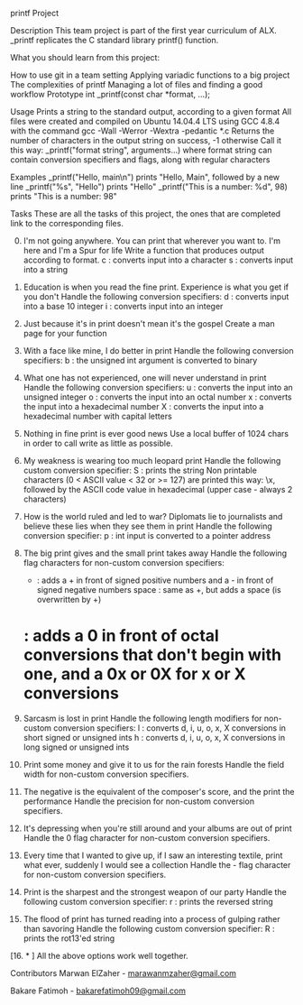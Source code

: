 printf Project

Description
This team project is part of the first year curriculum of ALX. _printf replicates the C standard library printf() function.

What you should learn from this project:

How to use git in a team setting
Applying variadic functions to a big project
The complexities of printf
Managing a lot of files and finding a good workflow
Prototype
int _printf(const char *format, ...);

Usage
Prints a string to the standard output, according to a given format
All files were created and compiled on Ubuntu 14.04.4 LTS using GCC 4.8.4 with the command gcc -Wall -Werror -Wextra -pedantic *.c
Returns the number of characters in the output string on success, -1 otherwise
Call it this way: _printf("format string", arguments...) where format string can contain conversion specifiers and flags, along with regular characters

Examples
_printf("Hello, main\n") prints "Hello, Main", followed by a new line
_printf("%s", "Hello") prints "Hello"
_printf("This is a number: %d", 98) prints "This is a number: 98"

Tasks
These are all the tasks of this project, the ones that are completed link to the corresponding files.

0. I'm not going anywhere. You can print that wherever you want to. I'm here and I'm a Spur for life
Write a function that produces output according to format.
	c : converts input into a character
	s : converts input into a string

1. Education is when you read the fine print. Experience is what you get if you don't
Handle the following conversion specifiers:
	d : converts input into a base 10 integer
	i : converts input into an integer

2. Just because it's in print doesn't mean it's the gospel
Create a man page for your function

3. With a face like mine, I do better in print
Handle the following conversion specifiers:
	b : the unsigned int argument is converted to binary

4. What one has not experienced, one will never understand in print
Handle the following conversion specifiers:
	u : converts the input into an unsigned integer
	o : converts the input into an octal number
	x : converts the input into a hexadecimal number
	X : converts the input into a hexadecimal number with capital letters

5. Nothing in fine print is ever good news
Use a local buffer of 1024 chars in order to call write as little as possible.

6. My weakness is wearing too much leopard print
Handle the following custom conversion specifier:
	S : prints the string
	Non printable characters (0 < ASCII value < 32 or >= 127) are printed this way: \x, followed by the ASCII code value in hexadecimal (upper case - always 2 characters)

7. How is the world ruled and led to war? Diplomats lie to journalists and believe these lies when they see them in print
Handle the following conversion specifier:
	p : int input is converted to a pointer address

8. The big print gives and the small print takes away
Handle the following flag characters for non-custom conversion specifiers:
	+ : adds a + in front of signed positive numbers and a - in front of signed negative numbers
	space : same as +, but adds a space (is overwritten by +)
	# : adds a 0 in front of octal conversions that don't begin with one, and a 0x or 0X for x or X conversions

9. Sarcasm is lost in print
Handle the following length modifiers for non-custom conversion specifiers:
	l : converts d, i, u, o, x, X conversions in short signed or unsigned ints
	h : converts d, i, u, o, x, X conversions in long signed or unsigned ints

10. Print some money and give it to us for the rain forests
Handle the field width for non-custom conversion specifiers.

11. The negative is the equivalent of the composer's score, and the print the performance
Handle the precision for non-custom conversion specifiers.

12. It's depressing when you're still around and your albums are out of print
Handle the 0 flag character for non-custom conversion specifiers.

13. Every time that I wanted to give up, if I saw an interesting textile, print what ever, suddenly I would see a collection
Handle the - flag character for non-custom conversion specifiers.

14. Print is the sharpest and the strongest weapon of our party
Handle the following custom conversion specifier:
	r : prints the reversed string

15. The flood of print has turned reading into a process of gulping rather than savoring
Handle the following custom conversion specifier:
	R : prints the rot13'ed string

[16. * ]
All the above options work well together.


Contributors
Marwan ElZaher - marawanmzaher@gmail.com

Bakare Fatimoh - bakarefatimoh09@gmail.com
